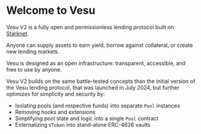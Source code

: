 
# Welcome to Vesu

Vesu V2 is a fully open and permissionless lending protocol built on [Starknet](https://starknet.io).

Anyone can supply assets to earn yield, borrow against collateral, or create new lending markets.

Vesu is designed as an open infrastructure: transparent, accessible, and free to use by anyone. 

Vesu V2 builds on the same battle-tested concepts than the initial version of the Vesu lending protocol, that was launched in July 2024, but further optimizes for simplicity and security by:

- Isolating pools (and respective funds) into separate `Pool` instances
- Removing hooks and extensions
- Simplifying pool state and logic into a single `Pool` contract
- Externalizing `VToken` into stand-alone ERC-4626 vaults